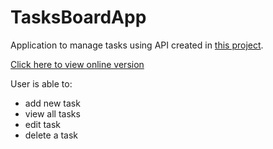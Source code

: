 # TasksBoardApp

Application to manage tasks using API created in [this project](https://github.com/MichalGuz/kanban-application).

[Click here to view online version](https://michalguz.github.io/TasksBoardApp/)

User is able to:
- add new task
- view all tasks
- edit task
- delete a task
